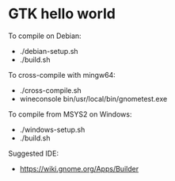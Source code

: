 # GTK hello world

To compile on Debian:
- ./debian-setup.sh
- ./build.sh

To cross-compile with mingw64:
- ./cross-compile.sh
- wineconsole bin/usr/local/bin/gnometest.exe

To compile from MSYS2 on Windows:
- ./windows-setup.sh
- ./build.sh

Suggested IDE:
- https://wiki.gnome.org/Apps/Builder

